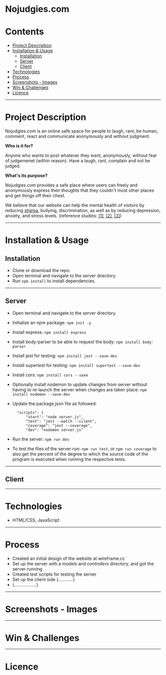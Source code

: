 # Nojudgies.com


Contents
=======================
* [Project Description](#project-description)
* [Installation & Usage](#installation--usage)
    * [Installation](#installation)
    * [Server](#server)
    * [Client](#client)
* [Technologies](#technologies)
* [Process](#process)
* [Screenshots - Images](#screenshots---images)
* [Win & Challenges](#win--challenges)
* [Licence](#licence)


--------

# Project Description

Nojudgies.com is an online safe space for people to laugh, rant, be human, comment, react and communicate anonymously and without judgment.

**Who is it for?**

Anyone who wants to post whatever they want, anonymously, without fear of judgemenet (within reason). Have a laugh, rant, complain and not be judged.

**What's its purpose?**

Nojudgies.com provides a safe place where users can freely and anonymously express their thoughts that they couldn't most other places and get things off their chest.

We believe that our website can help the mental health of visitors by reducing [stigma](https://www.ccmhrsb.org/stop-the-judgement), bullying, discrimination, as well as by reducing depression, anxiety, and stress levels. (reference studies: [[1]](https://www.ccmhrsb.org/stop-the-judgement), [[2]](https://www.mentalhelp.net/depression/judgmental-thinking-and-anxiety/), [[3]](https://www.ncbi.nlm.nih.gov/pmc/articles/PMC3532328/))

-----

# Installation & Usage

## Installation

* Clone or download the repo.
* Open terminal and navigate to the server directory.
* Run `npm install` to install dependencies.

--------

## Server

* Open terminal and navigate to the server directory.
* Initialize an npm package: `npm init -y`
* Install express: `npm install express`
* Install body-parser to be able to request the body: `npm install body-parser`
* Install jest for testing: `npm install jest --save-dev`
* Install supertest for testing: `npm install supertest --save-dev`
* Install cors: `npm install cors --save`
* Optionally install nodemon to update changes from server without having to re-launch the server when changes are taken place: `npm install nodemon --save-dev`
* Update the package.json file as followed: 

        "scripts": {
            "start": "node server.js",
            "test": "jest --watch --silent",
            "coverage": "jest --coverage",
            "dev": "nodemon server.js"

* Run the server: `npm run dev`            
* To test the files of the server run: `npm run test`, or `npm run coverage` to also get the percent of the degree to which the source code of the program is executed when running the respective tests.

--------

## Client

--------

# Technologies

* HTML/CSS, JavaScript

--------

# Process

* Created an initial design of the website at wireframe.cc
* Set up the server with a *models* and *controllers* directory, and got the server running
* Created test scripts for testing the server
* Set up the client side (............)
* (..................)

--------

# Screenshots - Images

--------

# Win & Challenges

--------

# Licence
